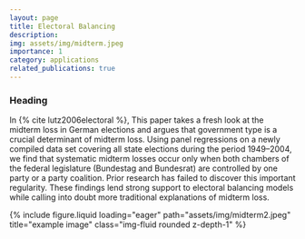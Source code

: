 ```yaml
---
layout: page
title: Electoral Balancing
description: 
img: assets/img/midterm.jpeg
importance: 1
category: applications
related_publications: true
---
```


### Heading

In {% cite lutz2006electoral %}, This paper takes a fresh look at the midterm loss in German elections and argues that
government type is a crucial determinant of midterm loss. Using panel regressions on a
newly compiled data set covering all state elections during the period 1949–2004, we
find that systematic midterm losses occur only when both chambers of the federal
legislature (Bundestag and Bundesrat) are controlled by one party or a party coalition.
Prior research has failed to discover this important regularity. These findings lend
strong support to electoral balancing models while calling into doubt more traditional
explanations of midterm loss.

<div class="row">
    <div class="col-sm mt-3 mt-md-0">
        {% include figure.liquid loading="eager" path="assets/img/midterm2.jpeg" title="example image" class="img-fluid rounded z-depth-1" %}
    </div>
</div>
<div class="caption">
</div>


